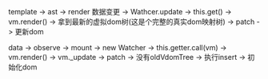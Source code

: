 
template -> ast -> render
数据变更 -> Wathcer.update -> this.get() -> vm.render() -> 拿到最新的虚拟dom树(这是个完整的真实dom映射树) -> patch -> 更新dom 

data -> observe -> mount -> new Watcher -> this.getter.call(vm) -> vm.render() -> vm._update -> patch -> 没有oldVdomTree -> 执行insert -> 初始化dom
